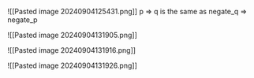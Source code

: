 ![[Pasted image 20240904125431.png]]
p => q is the same as negate_q => negate_p

![[Pasted image 20240904131905.png]]

![[Pasted image 20240904131916.png]]

![[Pasted image 20240904131926.png]]